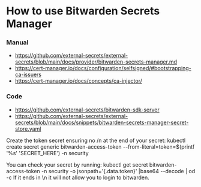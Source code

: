 # How to use Bitwarden Secrets Manager

### Manual
- https://github.com/external-secrets/external-secrets/blob/main/docs/provider/bitwarden-secrets-manager.md
- https://cert-manager.io/docs/configuration/selfsigned/#bootstrapping-ca-issuers
- https://cert-manager.io/docs/concepts/ca-injector/

### Code
- https://github.com/external-secrets/bitwarden-sdk-server
- https://github.com/external-secrets/external-secrets/blob/main/docs/snippets/bitwarden-secrets-manager-secret-store.yaml


Create the token secret ensuring no /n at the end of your secret:
kubectl create secret generic bitwarden-access-token --from-literal=token=$(printf '%s' 'SECRET_HERE') -n security

You can check your secret by running:
kubectl get secret bitwarden-access-token -n security -o jsonpath='{.data.token}' |base64 --decode | od -c
If it ends in \n it will not allow you to login to bitwarden.
